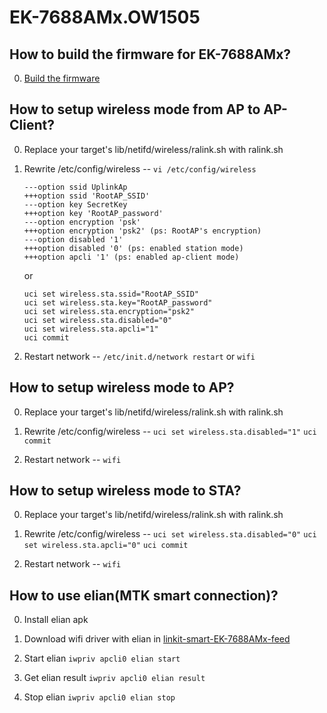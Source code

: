 # EK-7688AMx.OW1505


## How to build the firmware for EK-7688AMx?

0. [Build the firmware](http://labs.mediatek.com/fileMedia/download/87c801b5-d1e6-4227-9a29-b5421f2955ac#page=97&zoom=auto,70,239)

## How to setup wireless mode from AP to AP-Client? 

0. Replace your target's lib/netifd/wireless/ralink.sh with ralink.sh

0. Rewrite /etc/config/wireless -- `vi /etc/config/wireless`
   
   ```
   ---option ssid UplinkAp
   +++option ssid 'RootAP_SSID'
   ---option key SecretKey
   +++option key 'RootAP_password'
   ---option encryption 'psk'
   +++option encryption 'psk2' (ps: RootAP's encryption)
   ---option disabled '1'
   +++option disabled '0' (ps: enabled station mode)
   +++option apcli '1' (ps: enabled ap-client mode)
   ```
   or 
   ```
   uci set wireless.sta.ssid="RootAP_SSID"
   uci set wireless.sta.key="RootAP_password"
   uci set wireless.sta.encryption="psk2"
   uci set wireless.sta.disabled="0"
   uci set wireless.sta.apcli="1"
   uci commit
   ```


0. Restart network -- `/etc/init.d/network restart` or `wifi`

## How to setup wireless mode to AP?

0. Replace your target's lib/netifd/wireless/ralink.sh with ralink.sh

0. Rewrite /etc/config/wireless --
   `uci set wireless.sta.disabled="1"`
   `uci commit`

0. Restart network -- `wifi`

## How to setup wireless mode to STA?

0. Replace your target's lib/netifd/wireless/ralink.sh with ralink.sh

0. Rewrite /etc/config/wireless --
   `uci set wireless.sta.disabled="0"`
   `uci set wireless.sta.apcli="0"`
   `uci commit`

0. Restart network -- `wifi`

## How to use elian(MTK smart connection)?

0. Install elian apk

0. Download wifi driver with elian in [linkit-smart-EK-7688AMx-feed](https://github.com/NuxNuxLi/linkit-smart-EK-7688AMx-feed)

0. Start elian `iwpriv apcli0 elian start`

0. Get elian result `iwpriv apcli0 elian result`

0. Stop elian `iwpriv apcli0 elian stop`

